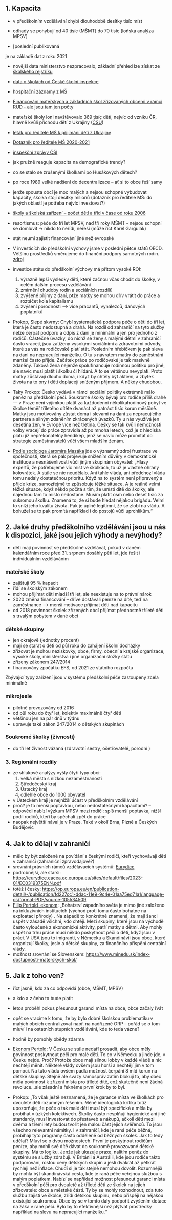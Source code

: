 
## 1. Kapacita

- v předškolním vzdělávání chybí dlouhodobě desítky tisíc míst
- odhady se pohybují od 40 tisíc (MŠMT) do 70 tisíc (loňská analýza MPSV)

- [poslední publikovaná 
<!-- analýza](https://www.esfcr.cz/documents/21802/17489737/Anal%C3%BDza+dostupnosti+za%C5%99%C3%ADzen%C3%AD+p%C3%A9%C4%8De+o+d%C4%9Bti+v+p%C5%99ed%C5%A1koln%C3%ADm+v%C4%9Bku/286e5037-e5a4-4b88-a608-e95580f3c412)  -->
je na základě dat z roku 2021
- novější data ministerstvo nezpracovalo, základní přehled lze získat ze [školského rejstříku](https://data.gov.cz/datov%C3%A1-sada?iri=https%3A%2F%2Fdata.gov.cz%2Fzdroj%2Fdatov%C3%A9-sady%2F00022985%2F63989c80e16fc31c77e23ab529c76b52)
- [data o školách od České školní inspekce](https://data.gov.cz/datov%C3%A1-sada?iri=https%3A%2F%2Fdata.gov.cz%2Fzdroj%2Fdatov%C3%A9-sady%2F00638994%2F2b57365cbe34d8ab4041b796c0ec4186)
- [hospitační záznamy z MŠ](https://data.gov.cz/datov%C3%A1-sada?iri=https%3A%2F%2Fdata.gov.cz%2Fzdroj%2Fdatov%C3%A9-sady%2F00638994%2F701de160d4fa9f1dfb6da01165676695)
- [Financování mateřských a základních škol zřizovaných obcemi v rámci RUD - ale jsou tam jen počty](https://data.gov.cz/datov%C3%A1-sada?iri=https%3A%2F%2Fdata.gov.cz%2Fzdroj%2Fdatov%C3%A9-sady%2F00006947%2Fa2a7752697ccdd2f9fea8f579f3da76a)
- mateřské školy loni navštěvovalo 369 tisíc dětí, nejvíc od vzniku ČR, hlavně kvůli příchodu dětí z Ukrajiny ([ČSÚ](https://www.czso.cz/csu/czso/ve-skolstvi-se-projevil-priliv-deti-z-ukrajiny))
- [leták pro ředitele MŠ k přijímání dětí z Ukrajiny](https://www.edu.cz/aktualni-informace-pro-reditele-ky-materskych-skol-ke-vzdelavani-deti-z-ukrajiny/)
- [Dotazník pro ředitele MŠ 2020-2021](https://data.gov.cz/datov%C3%A1-sada?iri=https%3A%2F%2Fdata.gov.cz%2Fzdroj%2Fdatov%C3%A9-sady%2F00638994%2Fddd373f9259b4f79b71470f8aa680272)
- [inspekční zprávy ČŠI](https://data.gov.cz/datov%C3%A1-sada?iri=https%3A%2F%2Fdata.gov.cz%2Fzdroj%2Fdatov%C3%A9-sady%2F00638994%2F5e366f82be7c499adc9c2afdb3fcb9b7)
- jak pružně reaguje kapacita na demografické trendy?
- co se stalo se zrušenými školkami po Husákových dětech?
- po roce 1989  velké nadšení do decentralizace – ať si to obce řeší samy
- jenže spousta obcí je moc malých a nejsou schopné vybudovat kapacity,  školka stojí desítky milionů (dotazník pro ředitele MŠ: do jakých oblastí je potřeba nejvíc investovat?)
- [školy a školská zařízení – počet dětí a tříd v čase od roku 2006](https://data.gov.cz/datov%C3%A1-sada?iri=https%3A%2F%2Fdata.gov.cz%2Fzdroj%2Fdatov%C3%A9-sady%2F00025593%2F4b1efc67d6113e657b5332ede85d32fc)
- resortismus: péče do tří let MPSV, nad tři roky MŠMT - nejsou schopní se  domluvit -> nikdo to neřídí, neřeší  (může říct Karel Gargulák)
- stát neumí zajistit financování jiné než evropské
- V investicích do předškolní výchovy jsme v poslední pětce států OECD.  Většinu prostředků směrujeme do finanční podpory samotných rodin.  [zdroj](https://osf.cz/wp-content/uploads/2017/08/OSF_Studie_Obedy_zdarma-1-1.pdf)
- investice státu do předškolní výchovy má přitom vysoké ROI: 
	1. výrazně lepší výsledky dětí, které začnou včas chodit do  školky,  v celém dalším procesu vzdělávání
	2. zmírnění chudoby rodin a sociálních rozdílů
	3. zvýšené příjmy z daní, ptže matky se mohou dřív vrátit do práce  a roztáčet kola kapitalismu
	4. zvýšení porodnosti –> více pracantů, vynálezců, daňových  poplatníků 
	
- Prokop, Slepé skvrny: Chybí systematická podpora péče o děti do tří let, 
která je často nedostupná a drahá. Na rozdíl od zahraničí na tyto služby 
nelze čerpat podporu a odpis z daní je minimální a jen pro jednoho z 
rodičů. Částečné úvazky, do nichž se ženy s malými dětmi v zahraničí často 
vracejí, jsou zatíženy vysokými sociálními a zdravotními odvody, které za 
vás na rodičovské platí stát. Posledním hřebíčkem je pak sleva na dani na 
nepracující manželku. O tu s návratem matky do zaměstnání manžel často 
přijde. Začátek práce po rodičovské je tak masivně zdaněný. Taková žena 
nejenže spolufinancuje rodinnou politiku pro jiné, ale navíc musí platit i 
školku či hlídání. A to se většinou nevyplatí. Proto matky zůstávají 
dlouho doma, i když by chtěly být aktivní, a zbytek života na to ony i 
děti doplácejí sníženým příjmem. A někdy chudobou.

- Taky Prokop: Česko vydává v rámci sociální politiky extrémně málo peněz 
na předškolní péči. Soukromé školky bývají pro rodiče příliš drahé — v 
Praze není výjimkou platit za každodenní několikahodinový pobyt ve školce 
téměř tříletého dítěte dvanáct až patnáct tisíc korun měsíčně. Matky jsou 
motivovány zůstat doma i slevami na dani za nepracujícího partnera a 
silným zdaněním zkrácených úvazků. Ty u nás využívá jen desetina žen, v 
Evropě více než třetina. Češky se tak kvůli nemožnosti volby vracejí do 
práce zpravidla až po mnoha letech, což je z hlediska platu již 
nepřekonatelný hendikep, jenž se navíc může promítat do strategie 
zaměstnavatelů vůči všem mladším ženám.
  
- [Podle sociologa Jaromíra 
Mazáka](https://www.mujrozhlas.cz/osobnost-plus/az-40-procent-cechu-uz-nechce-pomahat-uprchlikum-z-ukrajiny-treba-proto-ze-jsou-ti?t=1399) 
jde o významný zdroj frustrace ve společnosti, která se pak projevuje 
snížením důvěry v demokratické instituce a nesnášenlivostí vůči jiným 
skupinám obyvatel: „Hlasy expertů, že potřebujeme víc míst ve školkách, to 
už je vlastně ohraný kolovrátek. A stále se nic neudělalo. Ani tahle 
vláda, ani předchozí vláda tomu nedaly dostatečnou prioritu. Když na to 
systém není připravený a přijde krize, samozřejmě to způsobuje těžké 
situace. A je reálně velmi těžká situace, když někdo počítá s tím, že 
umístí dítě do školky, ale najednou tam to místo nedostane. Musím platit 
osm nebo deset tisíc za sukromou školku. Znamená to, že si bude hledat 
nějakou brigádu. Velmi to sníží jeho kvalitu života. Pak je úplně 
legitimní, že se zlobí na vládu. A bohužel se to pak promítá například i 
do postojů vůči uprchlíkům.“

## 2. Jaké druhy předškolního vzdělávání jsou u nás k dispozici, jaké jsou jejich výhody a nevýhody?
- děti mají povinnost se předškolně vzdělávat, pokud v daném kalendářním  roce před 31. srpnem dosáhly pěti let, jde řešit i individuálním  vzděláváním

### mateřské školy
- zajišťují 95  % kapacit
- řídí se školským zákonem
- mohou přijímat děti mladší tří let, ale neexistuje na to právní nárok
- 2020 změna financování – dříve dostávali peníze na dítě, teď na 
zaměstnance –> menší motivace přijímat děti nad kapacitu
- od 2018 povinnost školek zřízených obcí přijímat přednostně tříleté děti 
s trvalým pobytem v dané obci

### dětské skupiny
- jen okrajově (jednotky procent)
- mají se starat o děti od půl roku do zahájení školní docházky
- zřizovat je mohou neziskovky, obce, firmy, obecní a krajské organizace, 
vysoké školy, ministerstva i jiné  organizační složky státu
- zřízeny zákonem 247/2014
- financovány zpočátku EFS, od 2021 ze státního rozpočtu

Zbývající typy zařízení jsou v systému předškolní péče zastoupeny zcela  minimálně
### mikrojesle
- pilotně provozovány od 2016
- od půl roku do čtyř let, kolektiv maximálně čtyř dětí
- většinou jen na pár dnů v týdnu
- upravuje také zákon 247/2014 o dětských skupinách

### Soukromé školky  (živnosti)
- do tří let živnost vázaná  (zdravotní sestry, ošetřovatelé, porodní )

### 3. Regionální rozdíly
- ze shlukové analýzy vyšly čtyři typy obcí:
	1. velká města s nízkou nezaměstnaností
	2. Středočeský kraj
	3. Ústecký kraj
	4. odlehlé obce do 1000 obyvatel
- v Ústeckém kraji je nejnižší účast v předškolním vzdělávání
- proč? je to menší poptávkou, nebo nedostatečnými kapacitami? – odpovědi  nabízí výzkum MPSV mezi rodiči: spíš menší poptávka, nižší podíl rodičů, 
kteří by spěchali zpět do práce 
- naopak největší nával je v Praze. Také v okolí Brna, Plzně a Českých  Budějovic

## 4. Jak to dělají v zahraničí

- mělo by být založené na povídání s českými rodiči, kteří vychovávají  děti v zahraničí (zahraniční zpravodajové?)
- srovnání právních rámců vzdělávacích systémů: [Eurydice](https://eurydice.eacea.ec.europa.eu/publications/structural-indicators-monitoring-education-and-training-systems-europe-2022)
- podrobnější, ale starší:  https://eurydice.eacea.ec.europa.eu/sites/default/files/2023-01/EC0319375ENN.pdf
- totéž i česky: https://op.europa.eu/en/publication-detail/-/publication/fd227cc1-ddac-11e9-9c4e-01aa75ed71a1/language-cs/format-PDF/source-105534509 
- [Filip Pertold,  ekonom](https://www.facebook.com/fpertold/posts/pfbid02g4Fq7eFFXMjY4twRGDAHAGnsrfTLhdPASXUZ812DWLTeZMSFZfesUYPgbdVmEMPkl): 
„Bohatství západního světa je mimo jiné založeno na inkluzivnich institucích (východ proti tomu často bohatne na exploataci přírody) . Na západě to konkrétně znamená, že mají šanci uspět v zásadě všichni, kdo chtějí. Mezi skupiny, které jsou na východě často vyloučené z ekonomické aktivity, patří matky s dětmi. Aby mohly uspět na trhu práce musí někdo poskytnout péči o děti, když jsou v práci. V USA jsou to imigranti, v Německu a Skandinávii jsou obce, které organizují školky, jesle a dětské skupiny, za finančního přispění centrální vlády.
 - možnost srovnání se Slovenskem: https://www.minedu.sk/index-dostupnosti-materskych-skol/


## **5. Jak z toho ven?**
- říct jasně, kdo za co odpovídá (obce, MŠMT, MPSV)
- a kdo a z čeho to bude platit
- letos proběhl pokus přesunout garanci místa na obce, obce začaly řvát
- opět se vracíme k tomu, že by bylo dobré školskou problematiku v malých 
obcích centralizovat např. na nadřízené ORP – pořád se o tom mluví i na 
ostatních stupních vzdělávání, kde to teda vázne?
- hodně by pomohly obědy zdarma

- [Ekonom Pertold](https://www.facebook.com/fpertold/posts/pfbid02g4Fq7eFFXMjY4twRGDAHAGnsrfTLhdPASXUZ812DWLTeZMSFZfesUYPgbdVmEMPkl): V Česku se stále nedaří prosadit, aby obce měly povinnost poskytnout péči pro malé děti. To co v Německu a jinde jde, v Česku nejde. Proč? Protože obce mají silnou lobby v každé vládě a nic nechtějí měnit. Některé vlády ovšem jsou horší a nechtějí jim v tom pomoci. Na tuto vládu ovšem padla možnost čerpání 8 mld korun na dětské skupiny. Stejně ale svazy samospráv zatím blokují to, aby obec měla povinnost k zřízení místa pro tříleté dítě, což skutečně není žádná revoluce...ale zásadní a řekněme první krok by to byl.

- Prokop: „To však ještě neznamená, že je garance místa ve školkách pro dvouleté děti rozumným řešením. Méně ideologická kritika totiž upozorňuje, že péče o tak malé děti musí být specifická a měla by probíhat v úzkých kolektivech. Školky často nesplňují hygienické ani jiné standardy, musí investovat do přestaveb a nákupů, ačkoli děti mezi dvěma a třemi lety budou tvořit jen malou část jejich svěřenců. To jsou všechno relevantní námitky. I v zahraničí, kde je raná péče běžná, probíhají tyto programy často odděleně od běžných školek. Jak to tedy udělat? Mluví se o dvou možnostech. První je poskytnout rodičům peníze, aby mohli své dítě dávat do soukromě provozované dětské skupiny. Má to logiku. Jenže jak ukazuje praxe, nalitím peněz do systému se služby zdražují. V Británii a Austrálii, kde jsou rodiče takto podporováni, rostou ceny dětských skupin a jeslí dvakrát až pětkrát rychleji než inflace. Chudí si je tak stejně nemohou dovolit. Rozumnější by mohla být skandinávská cesta, kde je raná péče veřejnou službou s malým poplatkem. Nabízí se například možnost přesunout garanci místa v předškolní péči pro dvouleté až tříleté děti ze školek na jejich zřizovatele: obce a městské části. Ty by se mohly rozhodnout, zda tuto službu zajistí ve školce, zřídí dětskou skupinu, nebo přispějí na nějakou existující soukromou. Obce by se v tomto daly podpořit zvýšením dotace na žáka v rané péči. Bylo by to efektivnější než plýtvat prostředky například na slevu na nepracující manželku.“